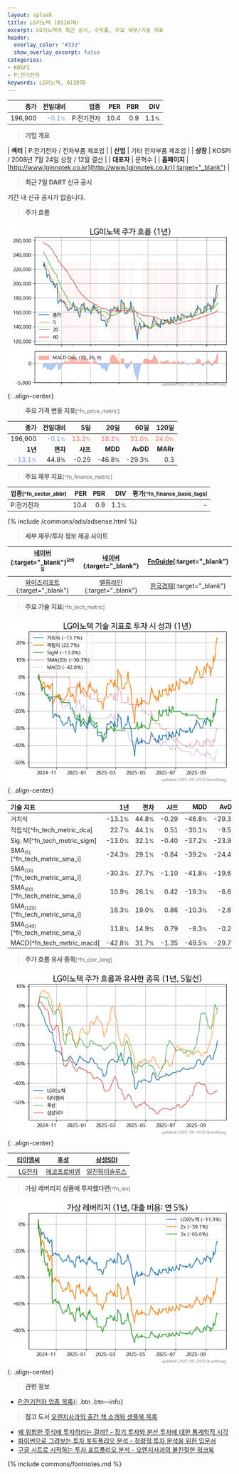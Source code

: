 ```yaml
---
layout: splash
title: LG이노텍 (011070)
excerpt: LG이노텍의 최근 공시, 수익률, 주요 재무/기술 지표
header:
  overlay_color: "#333"
  show_overlay_excerpt: false
categories:
- KOSPI
- P:전기전자
keywords: LG이노텍, 011070
---
```


| **종가** | **전일대비** | **업종** | **PER** | **PBR** | **DIV** |
| -------: | -----------: | -------: | ------: | ------: | ------: |
| 196,900 | <span style="color: cornflowerblue">-0.1<small>%</small></span> | P:전기전자 | 10.4 | 0.9 | 1.1<small>%</small> |

<!-- more -->


> **기업 개요**<a id="company"></a>

| <span style="white-space:nowrap;">**섹터**</span> | P:전기전자 / 전자부품 제조업 |
| <span style="white-space:nowrap;">**산업**</span> | 기타 전자부품 제조업 |
| <span style="white-space:nowrap;">**상장**</span> | KOSPI / 2008년 7월 24일 상장 / 12월 결산 |
| <span style="white-space:nowrap;">**대표자**</span> | 문혁수 |
| <span style="white-space:nowrap;">**홈페이지**</span> | [http://www.lginnotek.co.kr](http://www.lginnotek.co.kr){:target="_blank"} |


> **최근 7일 DART 신규 공시**<a id="dart"></a>

기간 내 신규 공시가 없습니다.


> **주가 흐름**<a id="price"></a>

![011070](/stock/images/011070.png){: .align-center}


> **주요 가격 변동 지표**<small>[^fn_price_metric]</small>

| **종가** | **전일대비** | **5일** | **20일** | **60일** | **120일** |
| -------: | -----------: | ------: | -------: | -------: | --------: |
| 196,900 | <span style="color: cornflowerblue">-0.1<small>%</small></span> | <span style="color: tomato">13.2<small>%</small></span> | <span style="color: tomato">18.2<small>%</small></span> | <span style="color: tomato">31.0<small>%</small></span> | <span style="color: tomato">24.0<small>%</small></span> |
| **1년** | **편차** | **샤프** | **MDD** | **AvDD** | **MARr** |
| <span style="color: cornflowerblue">-13.1<small>%</small></span> | 44.8<small>%</small> | -0.29 | -46.8<small>%</small> | -29.3<small>%</small> | 0.3 |


> **주요 재무 지표**<small>[^fn_finance_metric]</small>

| **업종**<small>[^fn_sector_abbr]</small> | **PER** | **PBR** | **DIV** | **평가**<small>[^fn_finance_basic_tags]</small> |
| :--------------------------------------- | ------: | ------: | ------: | ----------------------------------------------: |
| P:전기전자 | 10.4 | 0.9 | 1.1<small>%</small> | - |



{% include /commons/ads/adsense.html %}

> **세부 재무/투자 정보 제공 사이트**

| [네이버](https://m.stock.naver.com/domestic/stock/011070/finance/summary){:target="_blank"}<sup><small>모바일</small></sup> | [네이버](https://finance.naver.com/item/coinfo.naver?code=011070){:target="_blank"} | [FnGuide](https://comp.fnguide.com/SVO2/ASP/SVD_Invest.asp?gicode=A011070&MenuYn=Y){:target="_blank"} |
| :---: | :---: | :---: |
| [와이즈리포트](https://comp.wisereport.co.kr/company/c1040001.aspx?cmp_cd=011070){:target="_blank"} | [밸류라인](https://www.valueline.co.kr/finance/summary/011070){:target="_blank"} | [한국경제](https://markets.hankyung.com/stock/011070/financial-summary){:target="_blank"} |


> **주요 기술 지표**<small>[^fn_tech_metric]</small>


![011070](/stock/images/011070_tech.png){: .align-center}

| **기술 지표** | **1년** | **편차** | **샤프** | **MDD** | **AvDD** |
| :------------ | ------: | -----------: | -------: | ------: | -------: |
| 거치식 | -13.1<small>%</small> | 44.8<small>%</small> | -0.29 | -46.8<small>%</small> | -29.3<small>%</small> |
| 적립식[^fn_tech_metric_dca] | 22.7<small>%</small> | 44.1<small>%</small> | 0.51 | -30.1<small>%</small> | -9.5<small>%</small> |
| Sig. M[^fn_tech_metric_sigm] | -13.0<small>%</small> | 32.1<small>%</small> | -0.40 | -37.2<small>%</small> | -23.9<small>%</small> |
| SMA<small><sub>(5)</sub></small>[^fn_tech_metric_sma_i] | -24.3<small>%</small> | 29.1<small>%</small> | -0.84 | -39.2<small>%</small> | -24.4<small>%</small> |
| SMA<small><sub>(20)</sub></small>[^fn_tech_metric_sma_i] | -30.3<small>%</small> | 27.7<small>%</small> | -1.10 | -41.8<small>%</small> | -19.6<small>%</small> |
| SMA<small><sub>(60)</sub></small>[^fn_tech_metric_sma_i] | 10.9<small>%</small> | 26.1<small>%</small> | 0.42 | -19.3<small>%</small> | -6.6<small>%</small> |
| SMA<small><sub>(120)</sub></small>[^fn_tech_metric_sma_i] | 16.3<small>%</small> | 19.0<small>%</small> | 0.86 | -10.3<small>%</small> | -2.6<small>%</small> |
| SMA<small><sub>(240)</sub></small>[^fn_tech_metric_sma_i] | 11.8<small>%</small> | 14.9<small>%</small> | 0.79 | -8.3<small>%</small> | -0.2<small>%</small> |
| MACD[^fn_tech_metric_macd] | -42.8<small>%</small> | 31.7<small>%</small> | -1.35 | -49.5<small>%</small> | -29.7<small>%</small> |


> **주가 흐름 유사 종목**<a id="corr"></a><small>[^fn_corr_long]</small>

![011070](/stock/images/011070_corr.png){: .align-center}

|       | [티이엠씨](/425040/) | [후성](/093370/) | [삼성SDI](/006400/) |
| :---: | :------------------------------------: | :------------------------------------: | :------------------------------------: |
|       | [LG전자](/066570/) | [에코프로비엠](/247540/) | [일진하이솔루스](/271940/) |


> **가상 레버리지 상품에 투자했다면**<a id="2x"></a><small>[^fn_lev]</small>

![011070](/stock/images/011070_2x.png){: .align-center}


> **관련 정보**

- [P:전기전자 업종 목록](/stats/sector/kospi_업종_전기전자_종목/){: .btn .btn--info}

> **참고 도서** [오렌지사과의 출간 책 소개와 샘플북 목록](https://kongdori.tistory.com/691)

- [왜 위험한 주식에 투자하라는 걸까? - 장기 투자와 분산 투자에 대한 통계학적 시각](https://kongdori.tistory.com/421)
- [파이썬으로 그려보는 투자 포트폴리오 분석  - 정량적 투자 분석을 위한 입문서](https://kongdori.tistory.com/643)
- [구글 시트로 시작하는 투자 포트폴리오 분석 - 오렌지사과의 불친절한 워크북](https://kongdori.tistory.com/449)


{% include commons/footnotes.md %}